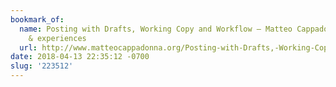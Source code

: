 ```yaml
---
bookmark_of:
  name: Posting with Drafts, Working Copy and Workflow – Matteo Cappadonna – iOS Automation
    & experiences
  url: http://www.matteocappadonna.org/Posting-with-Drafts,-Working-Copy-and-Workflow/
date: 2018-04-13 22:35:12 -0700
slug: '223512'
---
```


